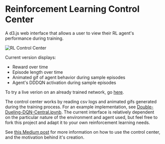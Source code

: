 # Reinforcement Learning Control Center
A d3.js web interface that allows a user to view their RL agent's performance during training.

![RL Control Center](/image.png)


Current version displays:
* Reward over time
* Episode length over time
* Animated gif of agent behavior during sample episodes
* Agent's DDDQN activation during sample episodes


To try a live verion on an already trained network, go [here](http://awjuliani.github.io/Center/).

The control center works by reading csv logs and animated gifs generated during the training process. For an example implementation, see [Double-Dueling-DQN-Central.ipynb](https://github.com/awjuliani/RL-CC/blob/master/Double-Dueling-DQN-Central.ipynb). The current interface is relatively dependent on the particular nature of the environment and agent used, but feel free to fork this project and adapt it to your own reinforcement learning needs. 

See [this Medium post](https://medium.com/p/4f27b134bb2a) for more information on how to use the control center, and the motivation behind it's creation.
